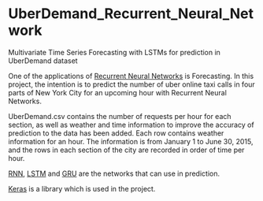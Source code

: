 # UberDemand_Recurrent_Neural_Network
Multivariate Time Series Forecasting with LSTMs for prediction in UberDemand dataset

One of the applications of [Recurrent Neural Networks](https://en.wikipedia.org/wiki/Recurrent_neural_network) is Forecasting. In this project, the intention is to predict the number of uber online taxi calls in four parts of New York City for an upcoming hour with Recurrent Neural Networks.

UberDemand.csv contains the number of requests per hour for each section, as well as weather and time information to improve the accuracy of prediction to the data has been added. Each row contains weather information for an hour. The information is from January 1 to June 30, 2015, and the rows in each section of the city are recorded in order of time per hour.

[RNN](https://en.wikipedia.org/wiki/Recurrent_neural_network), [LSTM](https://en.wikipedia.org/wiki/Long_short-term_memory) and [GRU](https://en.wikipedia.org/wiki/Gated_recurrent_unit) are the networks that can use in prediction. 

[Keras](https://machinelearningmastery.com/multivariate-time-series-forecasting-lstms-keras/) is a library which is used in the project.
